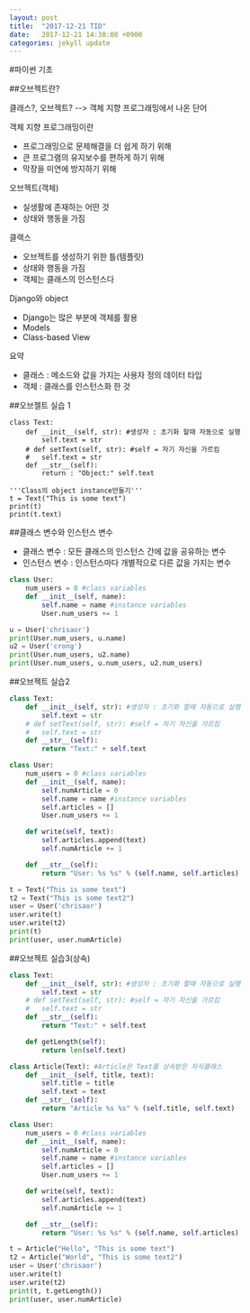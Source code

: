 ```yaml
---
layout: post
title:  "2017-12-21 TID"
date:   2017-12-21 14:38:08 +0900
categories: jekyll update
---
```


#파이썬 기초

##오브젝트란?

클래스?, 오브젝트?
--> 객체 지향 프로그래밍에서 나온 단어

객체 지향 프로그래밍이란
- 프로그래밍으로 문제해결을 더 쉽게 하기 위해
- 큰 프로그램의 유지보수를 편하게 하기 위해
- 막장을 미연에 방지하기 위해

오브젝트(객체)
- 실생활에 존재하는 어떤 것
- 상태와 행동을 가짐

클랙스
- 오브젝트를 생성하기 위한 틀(템플릿)
- 상태와 행동을 가짐
- 객체는 클래스의 인스턴스다

Django와 object
- Django는 많은 부분에 객체를 활용
- Models
- Class-based View

요약
- 클래스 : 메소드와 값을 가지는 사용자 정의 데이터 타입
- 객체 : 클래스를 인스턴스화 한 것


##오브젤트 실습 1

```python3
class Text:
	def __init__(self, str): #생성자 : 초기화 할때 자동으로 실행
		self.text = str
	# def setText(self, str): #self = 자기 자신을 가르킴
	# 	self.text = str
	def __str__(self):
		return : "Object:" self.text

'''Class의 object instance만들기'''
t = Text("This is some text")
print(t)
print(t.text)
```

##클래스 변수와 인스턴스 변수

- 클래스 변수 : 모든 클래스의 인스턴스 간에 값을 공유하는 변수
- 인스턴스 변수 : 인스턴스마다 개별적으로 다른 값을 가지는 변수 

```python
class User:
	num_users = 0 #class variables
	def __init__(self, name):
		self.name = name #instance variables
		User.num_users += 1

u = User('chrisaor')
print(User.num_users, u.name)
u2 = User('crong')
print(User.num_users, u2.name)
print(User.num_users, u.num_users, u2.num_users)
```

##오브젝트 실습2

```python
class Text:
	def __init__(self, str): #생성자 : 초기화 할때 자동으로 실행
		self.text = str
	# def setText(self, str): #self = 자기 자신을 가르킴
	# 	self.text = str
	def __str__(self):
		return "Text:" + self.text

class User:
	num_users = 0 #class variables
	def __init__(self, name):
		self.numArticle = 0
		self.name = name #instance variables
		self.articles = []
		User.num_users += 1

	def write(self, text):
		self.articles.append(text)
		self.numArticle += 1

	def __str__(self):
		return "User: %s %s" % (self.name, self.articles)

t = Text("This is some text")
t2 = Text("This is some text2")
user = User('chrisaor')
user.write(t)
user.write(t2)
print(t)
print(user, user.numArticle)
```

##오브젝트 실습3(상속)

```python
class Text:
	def __init__(self, str): #생성자 : 초기화 할때 자동으로 실행
		self.text = str
	# def setText(self, str): #self = 자기 자신을 가르킴
	# 	self.text = str
	def __str__(self):
		return "Text:" + self.text

	def getLength(self):
		return len(self.text)

class Article(Text): #Article은 Text를 상속받은 자식클래스
	def __init__(self, title, text):
		self.title = title
		self.text = text
	def __str__(self):
		return "Article %s %s" % (self.title, self.text)

class User:
	num_users = 0 #class variables
	def __init__(self, name):
		self.numArticle = 0
		self.name = name #instance variables
		self.articles = []
		User.num_users += 1

	def write(self, text):
		self.articles.append(text)
		self.numArticle += 1

	def __str__(self):
		return "User: %s %s" % (self.name, self.articles)

t = Article("Hello", "This is some text")
t2 = Article("World", "This is some text2")
user = User('chrisaor')
user.write(t)
user.write(t2)
print(t, t.getLength())
print(user, user.numArticle)
```


